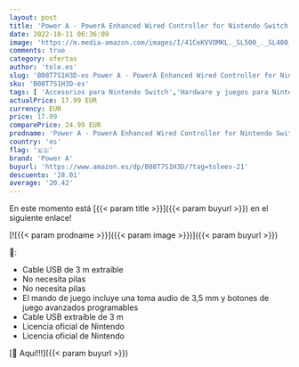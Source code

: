 ```yaml
---
layout: post
title: 'Power A - PowerA Enhanced Wired Controller for Nintendo Switch - Animal Crossing: Tom Nook'
date: 2022-10-11 06:36:09
image: 'https://m.media-amazon.com/images/I/41CeKVVOMKL._SL500_._SL400_.jpg'
comments: true
category: ofertas
author: 'tole.es'
slug: 'B08T7S1H3D-es Power A - PowerA Enhanced Wired Controller for Nintendo...'
sku: 'B08T7S1H3D-es'
tags: [ 'Accesorios para Nintendo Switch','Hardware y juegos para Nintendo Switch','Mandos para Nintendo Switch','Videojuegos','nintendo','power a','🇪🇸', ]
actualPrice: 17.99 EUR
currency: EUR
price: 17.99
comparePrice: 24.99 EUR
prodname: 'Power A - PowerA Enhanced Wired Controller for Nintendo Switch - Animal Crossing: Tom Nook'
country: 'es'
flag: '🇪🇸'
brand: 'Power A'
buyurl: 'https://www.amazon.es/dp/B08T7S1H3D/?tag=tolees-21'
descuento: '28.01'
average: '20.42'
---
```


En este momento está [{{< param title >}}]({{< param buyurl >}}) en el siguiente enlace!

[![{{< param prodname >}}]({{< param image >}})]({{< param buyurl >}})

🔎:

- Cable USB de 3 m extraíble
- No necesita pilas
- No necesita pilas
- El mando de juego incluye una toma audio de 3,5 mm y botones de juego avanzados programables
- Cable USB extraíble de 3 m
- Licencia oficial de Nintendo
- Licencia oficial de Nintendo

[🛒 Aquí!!!]({{< param buyurl >}})
